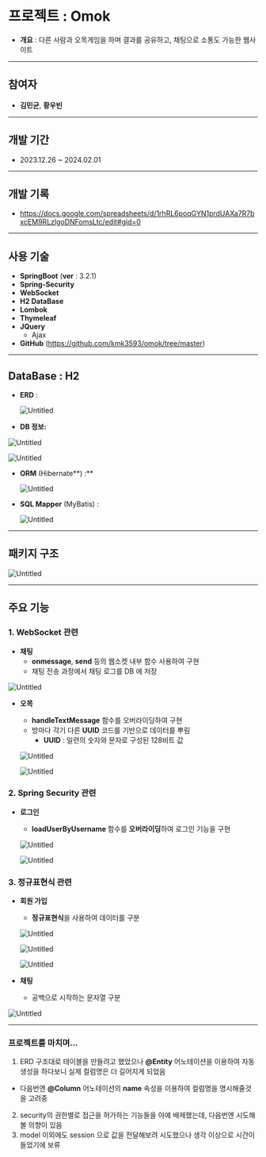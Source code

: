 # 프로젝트 : Omok

- **개요** : 다른 사람과 오목게임을 하며 결과를 공유하고, 채팅으로 소통도 가능한 웹사이트

---

## 참여자

- **김민균**, **황우빈**

---

## 개발 기간

- 2023.12.26 ~ 2024.02.01

---

## 개발 기록

- https://docs.google.com/spreadsheets/d/1rhRL6poqGYN1prdUAXa7R7bxcEM9RLzlgoDNFomsLtc/edit#gid=0

---

## 사용 기술

- **SpringBoot** (**ver** : 3.2.1)
- **Spring-Security**
- **WebSocket**
- **H2 DataBase**
- **Lombok**
- **Thymeleaf**
- **JQuery**
    - Ajax
- **GitHub** (https://github.com/kmk3593/omok/tree/master)

---

## DataBase : H2

- **ERD** :
    
    ![Untitled](https://github.com/kmk3593/omok/assets/81403633/90604b42-5be8-49c1-b963-2badb7814830)
    
- **DB 정보:**

![Untitled](https://github.com/kmk3593/omok/assets/81403633/8dabb3d8-a929-4018-831d-3d2d004f560a)

![Untitled](https://github.com/kmk3593/omok/assets/81403633/67a3c916-4e92-4e20-8852-349bfcf7ed2e)

- **ORM** (Hibernate**) :**
    
    ![Untitled](https://github.com/kmk3593/omok/assets/81403633/26de4461-7f83-4387-8a5a-2770c3bab93f)

    
- **SQL Mapper** (MyBatis) :
    
    ![Untitled](https://github.com/kmk3593/omok/assets/81403633/526eff22-ddb4-40d2-ad45-e66e83e5c5c9)

    

---

## 패키지 구조

![Untitled](https://github.com/kmk3593/omok/assets/81403633/9fabcb52-11ae-4e75-a0e0-18a42714a682)

---

## 주요 기능

### 1. WebSocket 관련

- **채팅**
    - **onmessage**, **send** 등의 웹소켓 내부 함수 사용하여 구현
    - 채팅 전송 과정에서 채팅 로그를 DB 에 저장

![Untitled](https://github.com/kmk3593/omok/assets/81403633/aba723d3-c03c-48f4-8f9f-abf356efd9ad)

- **오목**
    - **handleTextMessage** 함수를 오버라이딩하여 구현
    - 방마다 각기 다른 **UUID** 코드를 기반으로 데이터를 뿌림
        - **UUID** : 일련의 숫자와 문자로 구성된 128비트 값
    
    ![Untitled](https://github.com/kmk3593/omok/assets/81403633/c34ccc55-b030-4dab-b8b9-7e1ff16ad2bd)
    
    ![Untitled](https://github.com/kmk3593/omok/assets/81403633/5a742f98-14a3-4b29-97e8-efa33beab1da)
    

### 2. Spring Security 관련

- **로그인**
    - **loadUserByUsername** 함수를 **오버라이딩**하여 로그인 기능을 구현
    
    ![Untitled](https://prod-files-secure.s3.us-west-2.amazonaws.com/29509335-116e-4f25-8111-6542a6d5141e/7e54757e-bae4-4746-aae4-310091b380dc/Untitled.png)
    
    ![Untitled](https://prod-files-secure.s3.us-west-2.amazonaws.com/29509335-116e-4f25-8111-6542a6d5141e/4504ce96-92d4-4743-8e08-c1efa97c78a3/Untitled.png)
    

### 3. 정규표현식 관련

- **회원 가입**
    - **정규표현식**을 사용하여 데이터를 구분
    
    ![Untitled](https://prod-files-secure.s3.us-west-2.amazonaws.com/29509335-116e-4f25-8111-6542a6d5141e/f228ca8e-3cea-4a4c-bbb0-510254317dd6/Untitled.png)
    
    ![Untitled](https://prod-files-secure.s3.us-west-2.amazonaws.com/29509335-116e-4f25-8111-6542a6d5141e/a5da8ad0-4cf5-407a-a956-70cb61c7d29a/Untitled.png)
    
    ![Untitled](https://prod-files-secure.s3.us-west-2.amazonaws.com/29509335-116e-4f25-8111-6542a6d5141e/de64cdc2-a904-41f5-974d-c8c121cf6c31/Untitled.png)
    
- **채팅**
    - 공백으로 시작하는 문자열 구분

![Untitled](https://prod-files-secure.s3.us-west-2.amazonaws.com/29509335-116e-4f25-8111-6542a6d5141e/d126cbba-ae2a-452b-aa7c-df41c91aa0e0/Untitled.png)

---

### 프로젝트를 마치며…

1. ERD 구조대로 테이블을 만들려고 했었으나 **@Entity** 어노테이션을 이용하여 자동 생성을 하다보니 실제 컬럼명은 더 길어지게 되었음
- 다음번엔 **@Column** 어노테이션의 **name** 속성을 이용하여 컬럼명을 명시해줄것을 고려중
2. security의 권한별로 접근을 허가하는 기능들을 아예 배제했는데, 다음번엔 시도해볼 의향이 있음
3. model 이외에도 session 으로 값을 전달해보려 시도했으나 생각 이상으로 시간이 들었기에 보류

